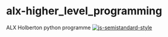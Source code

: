 # alx-higher_level_programming
ALX Holberton python programme
[![js-semistandard-style](https://raw.githubusercontent.com/standard/semistandard/master/badge.svg)](https://github.com/standard/semistandard)
